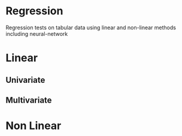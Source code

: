 # Regression
Regression tests on tabular data using linear and non-linear methods including neural-network

# Linear

## Univariate
## Multivariate

# Non Linear